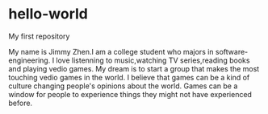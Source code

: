 # hello-world
My first repository

My name is Jimmy Zhen.I am a college student who majors in software-engineering.
I love listenning to music,watching TV series,reading books and playing vedio games.
My dream is to start a group that makes the most touching vedio games in the world.
I believe that games can be a kind of culture changing people's opinions about the world.
Games can be a window for people to experience things they might not have experienced before.
